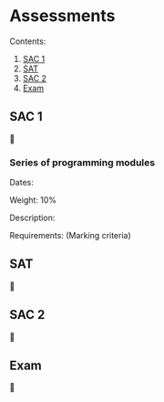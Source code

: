 # Assessments

Contents:

1. [SAC 1](#sac-1)
2. [SAT](#sat)
3. [SAC 2](#sac-2)
4. [Exam](#exam)

## SAC 1

🚧

### Series of programming modules

Dates:

Weight: 10%

Description:

Requirements: (Marking criteria)

## SAT

🚧

## SAC 2

🚧

## Exam

🚧